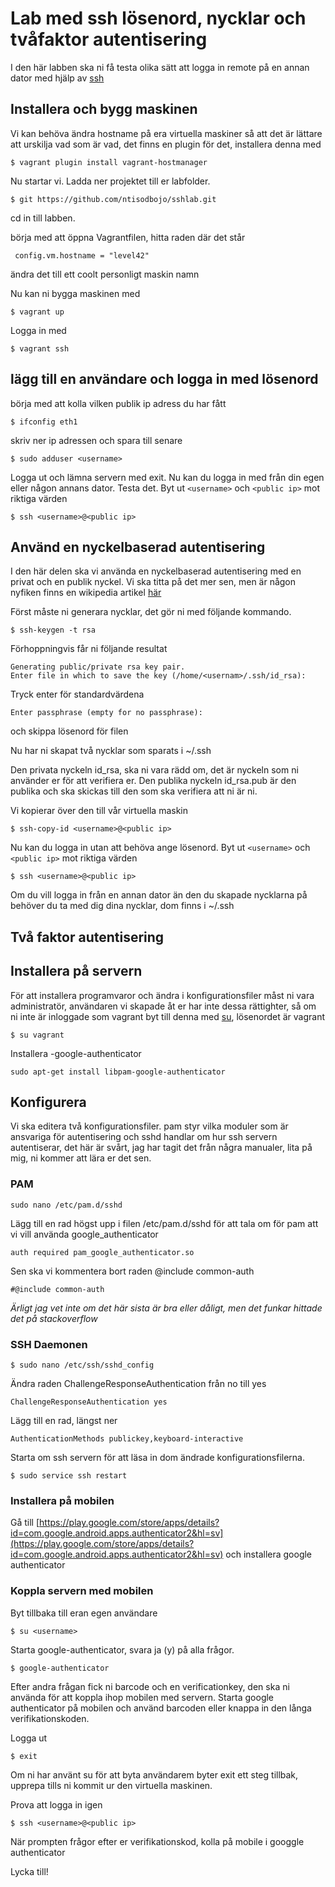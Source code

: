 
# Lab med ssh lösenord, nycklar och tvåfaktor autentisering

I den här labben ska ni få testa olika sätt att logga in remote på en annan dator  med hjälp av [ssh](https://help.ubuntu.com/community/SSH)


## Installera och bygg maskinen

Vi kan behöva ändra hostname på era virtuella maskiner så att det är lättare att urskilja vad som är vad, det finns en plugin för det, installera denna med

	$ vagrant plugin install vagrant-hostmanager

Nu startar vi. Ladda ner projektet till er labfolder.

	$ git https://github.com/ntisodbojo/sshlab.git

cd in till labben.

börja med att öppna Vagrantfilen,  hitta raden där det står
 
	 config.vm.hostname = "level42" 

ändra det till ett coolt personligt maskin namn


Nu kan ni bygga maskinen med 

	$ vagrant up

Logga in med

	$ vagrant ssh

## lägg till en användare och logga in med lösenord

börja med att kolla vilken  publik ip adress du har fått

	$ ifconfig eth1

skriv ner ip adressen och spara till senare

	$ sudo adduser <username> 

Logga ut och lämna servern med exit. Nu kan du logga in med  från din egen eller någon annans dator. Testa det.
Byt ut `<username>`  och `<public ip>`  mot riktiga värden

	$ ssh <username>@<public ip>



## Använd en nyckelbaserad autentisering

I den här delen ska vi använda en nyckelbaserad autentisering med en privat och en publik nyckel. Vi ska titta på det mer sen, men är någon nyfiken finns en wikipedia artikel [här ](https://en.wikipedia.org/wiki/Public-key_cryptography)

Först måste ni generara nycklar, det gör ni med följande kommando.

	$ ssh-keygen -t rsa

Förhoppningvis får ni följande resultat

	Generating public/private rsa key pair.
	Enter file in which to save the key (/home/<usernam>/.ssh/id_rsa): 

Tryck enter för standardvärdena

	Enter passphrase (empty for no passphrase): 

och skippa lösenord för filen

Nu har ni skapat två nycklar som sparats i ~/.ssh

Den privata nyckeln id_rsa, ska ni vara rädd om, det är nyckeln som ni använder er för att verifiera er. 
Den publika nyckeln id_rsa.pub är den publika och ska skickas till den som ska verifiera att ni är ni.

Vi kopierar över den till vår virtuella maskin

	$ ssh-copy-id <username>@<public ip>

Nu kan du logga in utan att behöva ange lösenord. Byt ut `<username>`  och `<public ip>`  mot riktiga värden

	$ ssh <username>@<public ip>

Om du vill logga in från en annan dator än den du skapade nycklarna på behöver du ta med dig dina nycklar, dom finns i ~/.ssh



##  Två faktor autentisering

## Installera på servern

För att installera programvaror och ändra i konfigurationsfiler måst ni vara administratör, användaren vi skapade åt er har inte dessa rättighter, så om ni inte är inloggade som vagrant byt till denna med [su](http://www.linfo.org/su.html), lösenordet är vagrant

	$ su vagrant 
	
Installera -google-authenticator

	sudo apt-get install libpam-google-authenticator
## Konfigurera

Vi ska editera två konfigurationsfiler. pam styr vilka moduler som är ansvariga för autentisering och sshd handlar om hur ssh servern autentiserar, det här är svårt,  jag har tagit det från några manualer, lita på mig, ni kommer att lära er det sen.


### PAM

	sudo nano /etc/pam.d/sshd

Lägg till en rad högst upp i filen /etc/pam.d/sshd för att tala om för pam att vi vill använda google_authenticator

	auth required pam_google_authenticator.so

Sen ska vi kommentera bort raden @include common-auth

	#@include common-auth

*Ärligt jag vet inte om det här sista är bra eller dåligt, men det funkar hittade det på stackoverflow*

	

### SSH Daemonen

	$ sudo nano /etc/ssh/sshd_config

Ändra raden ChallengeResponseAuthentication från no till yes
	
	ChallengeResponseAuthentication yes

Lägg till en rad, längst ner

	AuthenticationMethods publickey,keyboard-interactive

Starta om ssh servern för att läsa in dom ändrade konfigurationsfilerna.

	$ sudo service ssh restart
	

### Installera på mobilen

Gå till [https://play.google.com/store/apps/details?id=com.google.android.apps.authenticator2&hl=sv](https://play.google.com/store/apps/details?id=com.google.android.apps.authenticator2&hl=sv) och installera google authenticator

### Koppla servern med mobilen

Byt tillbaka till eran egen användare

	$ su <username>
	
Starta google-authenticator, svara ja (y) på alla frågor. 

	$ google-authenticator

Efter andra frågan fick ni barcode och en verificationkey, den ska ni använda för att koppla ihop mobilen med servern. 
Starta google authenticator på mobilen och använd barcoden eller knappa in den långa verifikationskoden.


Logga ut 

	$ exit
	
Om ni har använt su för att byta användarem byter exit ett steg tillbak, upprepa tills ni kommit ur den virtuella maskinen.	
	
Prova att logga in igen 

	$ ssh <username>@<public ip>

När prompten frågor efter er verifikationskod, kolla på mobile i googgle authenticator	
	
Lycka till!





